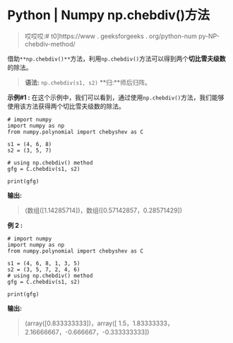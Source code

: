 # Python | Numpy np.chebdiv()方法

> 哎哎哎:# t0]https://www . geeksforgeeks . org/python-num py-NP-chebdiv-method/

借助`**np.chebdiv()**`方法，利用`np.chebdiv()`方法可以得到两个**切比雪夫级数**的除法。

> **语法:** `np.chebdiv(s1, s2)`
> **归:**师后归阵。

**示例#1 :**
在这个示例中，我们可以看到，通过使用`np.chebdiv()`方法，我们能够使用该方法获得两个切比雪夫级数的除法。

```
# import numpy
import numpy as np
from numpy.polynomial import chebyshev as C

s1 = (4, 6, 8)
s2 = (3, 5, 7)

# using np.chebdiv() method
gfg = C.chebdiv(s1, s2)

print(gfg)
```

**输出:**

> (数组([1.14285714])，数组([0.57142857，0.28571429])

**例 2 :**

```
# import numpy
import numpy as np
from numpy.polynomial import chebyshev as C

s1 = (4, 6, 8, 1, 3, 5)
s2 = (3, 5, 7, 2, 4, 6)
# using np.chebdiv() method
gfg = C.chebdiv(s1, s2)

print(gfg)
```

**输出:**

> (array([0.833333333])，array([ 1.5，1.83333333，2.16666667，-0.666667，-0.333333333])